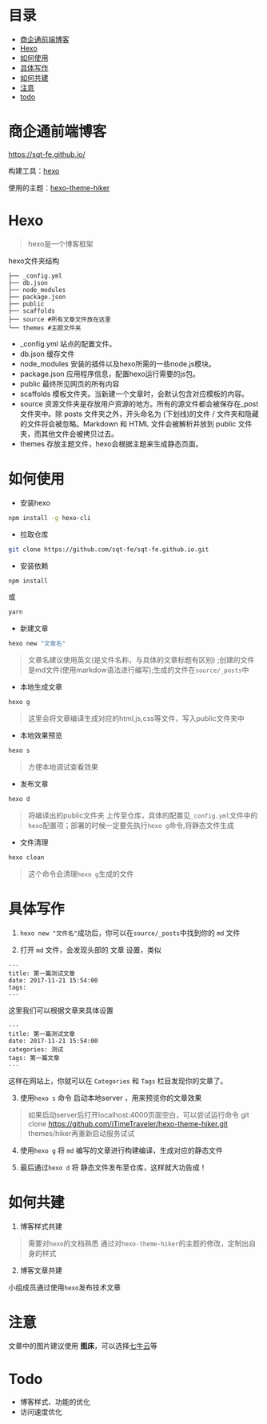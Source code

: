 # 目录
* [商企通前端博客](#商企通前端博客)
* [Hexo](#Hexo)
* [如何使用](#如何使用)
* [具体写作](#具体写作)
* [如何共建](#如何共建)
* [注意](#注意)
* [todo](#todo)

# 商企通前端博客
https://sqt-fe.github.io/

构建工具：[hexo](https://hexo.io/zh-cn/)

使用的主题：[hexo-theme-hiker](https://github.com/iTimeTraveler/hexo-theme-hiker/blob/master/README.cn.md)

# Hexo
> hexo是一个博客框架

hexo文件夹结构
```
├── _config.yml 
├── db.json
├── node_modules 
├── package.json
├── public 
├── scaffolds 
├── source #所有文章文件放在这里
└── themes #主题文件夹
```

* _config.yml  站点的配置文件。
* db.json   缓存文件
* node_modules   安装的插件以及hexo所需的一些node.js模块。
* package.json  应用程序信息，配置hexo运行需要的js包。
* public  最终所见网页的所有内容
* scaffolds   模板文件夹。当新建一个文章时，会默认包含对应模板的内容。
* source  资源文件夹是存放用户资源的地方。所有的源文件都会被保存在_post文件夹中。除 posts 文件夹之外，开头命名为 (下划线)的文件 / 文件夹和隐藏的文件将会被忽略。Markdown 和 HTML 文件会被解析并放到 public 文件夹，而其他文件会被拷贝过去。
* themes  存放主题文件，hexo会根据主题来生成静态页面。

# 如何使用

* 安装hexo
```bash
npm install -g hexo-cli
```

* 拉取仓库
```bash
git clone https://github.com/sqt-fe/sqt-fe.github.io.git
```

* 安装依赖
```bash
npm install
```
或
```bash
yarn
```

* 新建文章
```bash
hexo new "文章名"
```
> 文章名建议使用英文(是文件名称，与具体的文章标题有区别) ;创建的文件是md文件(使用markdow语法进行编写);生成的文件在`source/_posts`中

* 本地生成文章
```bash
hexo g
```
> 这里会将文章编译生成对应的html,js,css等文件，写入public文件夹中

* 本地效果预览
```bash
hexo s
```
> 方便本地调试查看效果

* 发布文章
```bash
hexo d
```
> 将编译出的public文件夹 上传至仓库，具体的配置见`_config.yml`文件中的`hexo`配置项；部署的时候一定要先执行`hexo g`命令,将静态文件生成

* 文件清理
```bash
hexo clean
```
> 这个命令会清理`hexo g`生成的文件

# 具体写作
1. `hexo new "文件名"`成功后，你可以在`source/_posts`中找到你的 `md` 文件

2. 打开 `md` 文件，会发现头部的 文章 设置，类似
```
---
title: 第一篇测试文章
date: 2017-11-21 15:54:00
tags:
---
```
这里我们可以根据文章来具体设置
```
---
title: 第一篇测试文章
date: 2017-11-21 15:54:00
categories: 测试
tags: 第一篇文章
---
```
这样在网站上，你就可以在 `Categories` 和 `Tags` 栏目发现你的文章了。

3. 使用`hexo s` 命令 启动本地server ，用来预览你的文章效果

> 如果启动server后打开localhost:4000页面空白，可以尝试运行命令
git clone https://github.com/iTimeTraveler/hexo-theme-hiker.git themes/hiker再重新启动服务试试


4. 使用`hexo g` 将 `md` 编写的文章进行构建编译，生成对应的静态文件

5. 最后通过`hexo d` 将 静态文件发布至仓库，这样就大功告成！

# 如何共建

1. 博客样式共建

> 需要对`hexo`的文档熟悉
通过对`hexo-theme-hiker`的主题的修改，定制出自身的样式

2. 博客文章共建

小组成员通过使用`hexo`发布技术文章

# 注意
文章中的图片建议使用 **图床**，可以选择[七牛云](https://www.qiniu.com/?hmsr=biaoti&hmpl=pinzhuan&hmcu=biaoti&hmkw=&hmci=)等

# Todo
* 博客样式、功能的优化
* 访问速度优化

